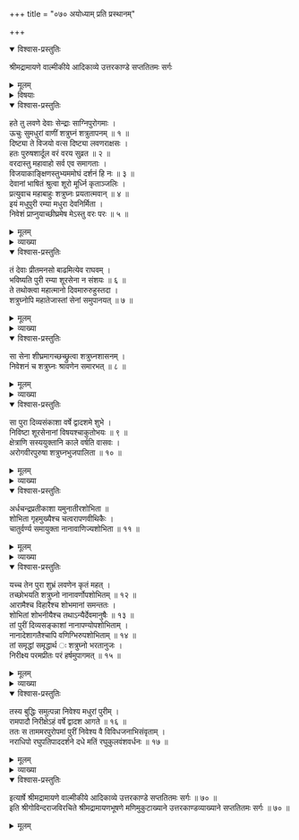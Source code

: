 +++
title = "०७० अयोध्याम् प्रति प्रस्थानम्"

+++

<details open><summary>विश्वास-प्रस्तुतिः</summary>

श्रीमद्रामायणे वाल्मीकीये आदिकाव्ये उत्तरकाण्डे सप्ततितमः सर्गः
</details>

<details><summary>मूलम्</summary>

श्रीमद्रामायणे वाल्मीकीये आदिकाव्ये उत्तरकाण्डे सप्ततितमः सर्गः
</details>

<details><summary>विषयाः</summary>

शत्रुघ्नेन लवणासुरे हते  
देवैः शत्रु-घ्न--प्रशंसन-पूर्वकं  
तस्मै वर-दानेन स्वावास-गमनम् ॥ १ ॥  
मधु-पुर्यां प्रजा-पालनं कृतवता शत्रुघ्नेन  
द्वा-दशे वर्षे  
श्री-राम-दिदृक्षया अयोध्या-गमन-निर्धारणम् ॥ २ ॥
</details>

<details open><summary>विश्वास-प्रस्तुतिः</summary>

हते तु लवणे देवाः सेन्द्राः साग्निपुरोगमाः ।  
ऊचुः सुमधुरां वाणीं शत्रुघ्नं शत्रुतापनम् ॥ १ ॥  
दिष्ट्या ते विजयो वत्स दिष्ट्या लवणराक्षसः ।  
हतः पुरुषशार्दूल वरं वरय सुव्रत ॥ २ ॥  
वरदास्तु महावाहो सर्व एव समागताः ।  
विजयाकाङ्क्षिणस्तुभ्यममोघं दर्शनं हि नः ॥ ३ ॥  
देवानां भाषितं श्रुत्वा शूरो मूर्ध्नि कृताञ्जलिः ।  
प्रत्युवाच महाबाहुः शत्रुघ्नः प्रयतात्मवान् ॥ ४ ॥  
इयं मधुपुरी रम्या मधुरा देवनिर्मिता ।  
निवेशं प्राप्नुयाच्छीघ्रमेष मेऽस्तु वरः परः ॥ ५ ॥
</details>

<details><summary>मूलम्</summary>

हते तु लवणे देवाः सेन्द्राः साग्निपुरोगमाः ।  
ऊचुः सुमधुरां वाणीं शत्रुघ्नं शत्रुतापनम् ॥ १ ॥  
दिष्ट्या ते विजयो वत्स दिष्ट्या लवणराक्षसः ।  
हतः पुरुषशार्दूल वरं वरय सुव्रत ॥ २ ॥  
वरदास्तु महावाहो सर्व एव समागताः ।  
विजयाकाङ्क्षिणस्तुभ्यममोघं दर्शनं हि नः ॥ ३ ॥  
देवानां भाषितं श्रुत्वा शूरो मूर्ध्नि कृताञ्जलिः ।  
प्रत्युवाच महाबाहुः शत्रुघ्नः प्रयतात्मवान् ॥ ४ ॥  
इयं मधुपुरी रम्या मधुरा देवनिर्मिता ।  
निवेशं प्राप्नुयाच्छीघ्रमेष मेऽस्तु वरः परः ॥ ५ ॥
</details>

<details><summary>व्याख्या</summary>

मधुरा मनोहरा । निवेशं राजधानीत्वम् ॥ ५ ॥
</details>

<details open><summary>विश्वास-प्रस्तुतिः</summary>

तं देवाः प्रीतमनसो बाढमित्येव राघवम् ।  
भविष्यति पुरी रम्या शूरसेना न संशयः ॥ ६ ॥  
ते तथोक्त्वा महात्मानो दिवमारुरुहुस्तदा ।  
शत्रुघ्नोपि महातेजास्तां सेनां समुपानयत् ॥ ७ ॥
</details>

<details><summary>मूलम्</summary>

तं देवाः प्रीतमनसो बाढमित्येव राघवम् ।  
भविष्यति पुरी रम्या शूरसेना न संशयः ॥ ६ ॥  
ते तथोक्त्वा महात्मानो दिवमारुरुहुस्तदा ।  
शत्रुघ्नोपि महातेजास्तां सेनां समुपानयत् ॥ ७ ॥
</details>

<details><summary>व्याख्या</summary>

शूरा सेना यस्यां सा शूरसेना ॥ ६-७ ॥
</details>

<details open><summary>विश्वास-प्रस्तुतिः</summary>

सा सेना शीघ्रमागच्छच्छ्रुत्वा शत्रुघ्नशासनम् ।  
निवेशनं च शत्रुघ्नः श्रावणेन समारभत् ॥ ८ ॥
</details>

<details><summary>मूलम्</summary>

सा सेना शीघ्रमागच्छच्छ्रुत्वा शत्रुघ्नशासनम् ।  
निवेशनं च शत्रुघ्नः श्रावणेन समारभत् ॥ ८ ॥
</details>

<details><summary>व्याख्या</summary>

श्रावणेन श्रावणमासालम्बनेन । निवेशनं स्थापनं । समारभत् समारभते स्म ॥ ८ ॥
</details>

<details open><summary>विश्वास-प्रस्तुतिः</summary>

सा पुरा दिव्यसंकाशा वर्षे द्वादशमे शुभे ।  
निविष्टा शूरसेनानां विषयश्चाकुतोभयः ॥ ९ ॥  
क्षेत्राणि सस्ययुक्तानि काले वर्षति वासवः ।  
अरोगवीरपुरुषा शत्रुघ्नभुजपालिता ॥ १० ॥
</details>

<details><summary>मूलम्</summary>

सा पुरा दिव्यसंकाशा वर्षे द्वादशमे शुभे ।  
निविष्टा शूरसेनानां विषयश्चाकुतोभयः ॥ ९ ॥  
क्षेत्राणि सस्ययुक्तानि काले वर्षति वासवः ।  
अरोगवीरपुरुषा शत्रुघ्नभुजपालिता ॥ १० ॥
</details>

<details><summary>व्याख्या</summary>

द्वादशमे द्वादश इत्यर्थः । पुरा पूर्वं । प्रथमे द्वादशे वर्षे सा पुरी निविष्टा । शूरसेनानां राज्ञां विषयो देशश्चाकुतोभयो जातः ॥ ९-१० ॥
</details>

<details open><summary>विश्वास-प्रस्तुतिः</summary>

अर्धचन्द्रप्रतीकाशा यमुनातीरशोभिता ॥  
शोभिता गृहमुख्यैश्च चत्वरापणवीथिकैः ।  
चातुर्वर्ण्य समायुक्ता नानावाणिज्यशोभिता ॥ ११ ॥
</details>

<details><summary>मूलम्</summary>

अर्धचन्द्रप्रतीकाशा यमुनातीरशोभिता ॥  
शोभिता गृहमुख्यैश्च चत्वरापणवीथिकैः ।  
चातुर्वर्ण्य समायुक्ता नानावाणिज्यशोभिता ॥ ११ ॥
</details>

<details><summary>व्याख्या</summary>

अर्धचन्द्रप्रतीकाशा अर्धचन्द्राकारसंस्थाना ॥ ११ ॥
</details>

<details open><summary>विश्वास-प्रस्तुतिः</summary>

यच्च तेन पुरा शुभ्रं लवणेन कृतं महत् ।  
तच्छोभयति शत्रुघ्नो नानावर्णोपशोभितम् ॥ १२ ॥  
आरामैश्च विहारैश्च शोभमानां समन्ततः ।  
शोभितां शोभनीयैश्च तथाऽन्यैर्देवमानुषैः ॥ १३ ॥  
तां पुरीं दिव्यसङ्काशां नानापण्योपशोभिताम् ।  
नानादेशागतैश्चापि वणिग्भिरुपशोभिताम् ॥ १४ ॥  
तां समृद्धां समृद्धार्थ ः शत्रुघ्नो भरतानुजः ।  
निरीक्ष्य परमप्रीतः परं हर्षमुपागमत् ॥ १५ ॥
</details>

<details><summary>मूलम्</summary>

यच्च तेन पुरा शुभ्रं लवणेन कृतं महत् ।  
तच्छोभयति शत्रुघ्नो नानावर्णोपशोभितम् ॥ १२ ॥  
आरामैश्च विहारैश्च शोभमानां समन्ततः ।  
शोभितां शोभनीयैश्च तथाऽन्यैर्देवमानुषैः ॥ १३ ॥  
तां पुरीं दिव्यसङ्काशां नानापण्योपशोभिताम् ।  
नानादेशागतैश्चापि वणिग्भिरुपशोभिताम् ॥ १४ ॥  
तां समृद्धां समृद्धार्थ ः शत्रुघ्नो भरतानुजः ।  
निरीक्ष्य परमप्रीतः परं हर्षमुपागमत् ॥ १५ ॥
</details>

<details><summary>व्याख्या</summary>

यत्पुरा तेन लवणेन कृतं तदेव शुभ्रं सुधाधवलं कृत्वा शोभयति स्म ॥ १२-१५ ॥
</details>

<details open><summary>विश्वास-प्रस्तुतिः</summary>

तस्य बुद्धिः समुत्पन्ना निवेश्य मधुरां पुरीम् ।  
रामपादौ निरीक्षेऽहं वर्षे द्वादश आगते ॥ १६ ॥  
ततः स ताममरपुरोपमां पुरीं निवेश्य वै विविधजनाभिसंवृताम् ।  
नराधिपो रघुपतिपाददर्शने दधे मतिं रघुकुलवंशवर्धनः ॥ १७ ॥
</details>

<details><summary>मूलम्</summary>

तस्य बुद्धिः समुत्पन्ना निवेश्य मधुरां पुरीम् ।  
रामपादौ निरीक्षेऽहं वर्षे द्वादश आगते ॥ १६ ॥  
ततः स ताममरपुरोपमां पुरीं निवेश्य वै विविधजनाभिसंवृताम् ।  
नराधिपो रघुपतिपाददर्शने दधे मतिं रघुकुलवंशवर्धनः ॥ १७ ॥
</details>

<details><summary>व्याख्या</summary>

रामपादाविति । द्वादशवर्षातिक्रमे भ्रातृदर्शनस्य दुष्टत्वादिति भावः ॥ १६-१७ ॥
</details>

<details open><summary>विश्वास-प्रस्तुतिः</summary>

इत्यार्षे श्रीमद्रामायणे वाल्मीकीये आदिकाव्ये उत्तरकाण्डे सप्ततितमः सर्गः ॥ ७० ॥  
इति श्रीगोविन्दराजविरचिते श्रीमद्रामायणभूषणे मणिमुकुटाख्याने उत्तरकाण्डव्याख्याने सप्ततितमः सर्गः ॥ ७० ॥
</details>

<details><summary>मूलम्</summary>

इत्यार्षे श्रीमद्रामायणे वाल्मीकीये आदिकाव्ये उत्तरकाण्डे सप्ततितमः सर्गः ॥ ७० ॥  
इति श्रीगोविन्दराजविरचिते श्रीमद्रामायणभूषणे मणिमुकुटाख्याने उत्तरकाण्डव्याख्याने सप्ततितमः सर्गः ॥ ७० ॥
</details>


